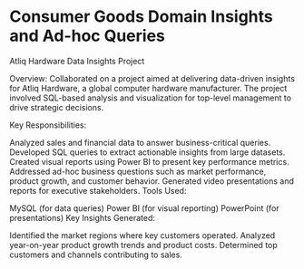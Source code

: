 <h1>Consumer Goods Domain Insights and Ad-hoc Queries</h1>
Atliq Hardware Data Insights Project

Overview:
Collaborated on a project aimed at delivering data-driven insights for Atliq Hardware, a global computer hardware manufacturer. The project involved SQL-based analysis and visualization for top-level management to drive strategic decisions.

Key Responsibilities:

Analyzed sales and financial data to answer business-critical queries.
Developed SQL queries to extract actionable insights from large datasets.
Created visual reports using Power BI to present key performance metrics.
Addressed ad-hoc business questions such as market performance, product growth, and customer behavior.
Generated video presentations and reports for executive stakeholders.
Tools Used:

MySQL (for data queries)
Power BI (for visual reporting)
PowerPoint (for presentations)
Key Insights Generated:

Identified the market regions where key customers operated.
Analyzed year-on-year product growth trends and product costs.
Determined top customers and channels contributing to sales.
